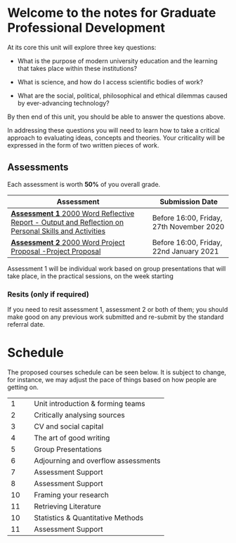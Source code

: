 # Welcome to the notes for Graduate Professional Development

At its core this unit will explore three key questions:

- What is the purpose of modern university education and the learning that takes place within these institutions?

- What is science, and how do I access scientific bodies of work?

- What are the social, political, philosophical and ethical dilemmas caused by ever-advancing technology?

By then end of this unit, you should be able to answer the questions above.

In addressing these questions you will need to learn how to take a critical approach to evaluating ideas, concepts and theories. Your criticality will be expressed in the form of two written pieces of work.

## Assessments

Each assessment is worth **50%** of you overall grade.

| Assessment                                                                                                                             | Submission Date                          |
| -------------------------------------------------------------------------------------------------------------------------------------- | ---------------------------------------- |
| [**Assessment 1** 2000 Word Reflective Report - Output and Reflection on Personal Skills and Activities](/assessments/assessment_1.md) | Before 16:00, Friday, 27th November 2020 |
| [**Assessment 2** 2000 Word Project Proposal -Project Proposal](/assessments/assessment_2.md)                                          | Before 16:00, Friday, 22nd January 2021  |

Assessment 1 will be individual work based on group presentations that will take place, in the practical sessions, on the week starting

### Resits (only if required)

If you need to resit assessment 1, assessment 2 or both of them; you should make good on any previous work submitted and re-submit by the standard referral date.

# Schedule

The proposed courses schedule can be seen below. It is subject to change, for instance, we may adjust the pace of things based on how people are getting on.

|     |           |                                     |
| --- | --------- | ----------------------------------- |
| 1   |  | Unit introduction & forming teams   |
| 2   |  | Critically analysing sources        |
| 3   | | CV and social capital               |
| 4   | | The art of good writing             |
| 5   |  | Group Presentations                 |
| 6   | | Adjourning and overflow assessments |
| 7   | | Assessment Support                  |
| 8   |  | Assessment Support                  |
| 10  |  | Framing your research               |
| 11  | | Retrieving Literature               |
| 10  | | Statistics & Quantitative Methods   |
| 11  |  | Assessment Support                  |

